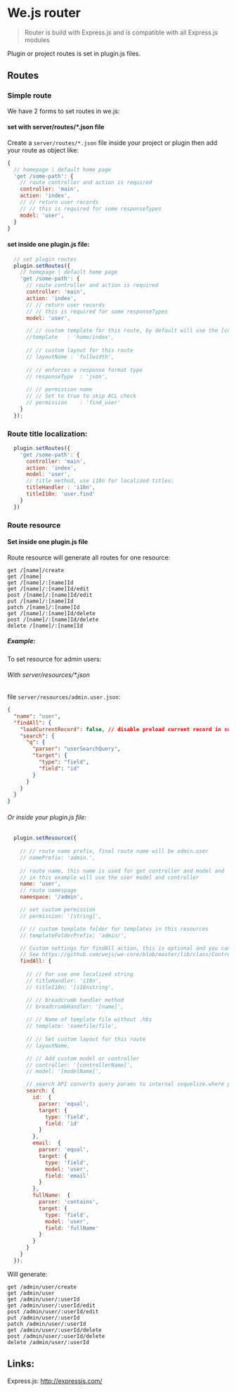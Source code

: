 # We.js router

> Router is build with Express.js and is compatible with all Express.js modules

Plugin or project routes is set in plugin.js files.

## Routes

### Simple route

We have 2 forms to set routes in we.js:

#### set with server/routes/*.json file

Create a `server/routes/*.json` file inside your project or plugin then add your route as object like:

```js
{
  // homepage | default home page
  'get /some-path': {
    // route controller and action is required
    controller: 'main',
    action: 'index',
    // // return user records
    // // this is required for some responseTypes
    model: 'user',
  }
}
```

#### set inside one plugin.js file:

```js
  // set plugin routes
  plugin.setRoutes({
    // homepage | default home page
    'get /some-path': {
      // route controller and action is required
      controller: 'main',
      action: 'index',
      // // return user records
      // // this is required for some responseTypes
      model: 'user',

      // // custom template for this route, by default will use the [controller]/[action] as default template
      //template   : 'home/index',
      
      // // custom layout for this route
      // layoutName : 'fullwidth',
    
      // // enforces a response format type
      // responseType  : 'json',
      
      // // permission name
      // // Set to true to skip ACL check
      // permission    : 'find_user'     
    }
  });
```

### Route title localization:
```js
  plugin.setRoutes({
    'get /some-path': {
      controller: 'main',
      action: 'index',
      model: 'user',
      // title method, use i18n for localized titles:
      titleHandler : 'i18n',
      titleI18n: 'user.find'
    }
  })
```

### Route resource

#### Set inside one plugin.js file

Route resource will generate all routes for one resource:

```
get /[name]/create
get /[name]
get /[name]/:[name]Id
get /[name]/:[name]Id/edit
post /[name]/:[name]Id/edit
put /[name]/:[name]Id
patch /[name]/:[name]Id
get /[name]/:[name]Id/delete
post /[name]/:[name]Id/delete
delete /[name]/:[name]Id
```

##### Example:

To set resource for admin users:

###### With server/resources/*.json

file `server/resources/admin.user.json`:

```json
{
  "name": "user",
  "findAll": {
    "loadCurrentRecord": false, // disable preload current record in context loader
    "search": {
      "q": {
        "parser": "userSearchQuery",
        "target": {
          "type": "field",
          "field": "id"
        }
      }
    }
  }
}
```

###### Or inside your plugin.js file:

```js
  plugin.setResource({
    
    // // route name prefix, final route name will be admin.user
    // namePrefix: 'admin.',
    
    // route name, this name is used for get controller and model and 
    // in this example will use the user model and controller
    name: 'user',
    // route namespage
    namespace: '/admin',

    // set custom permission
    // permission: '[string]',

    // // custom template folder for templates in this resources
    // templateFolderPrefix: 'admin/',

    // Custom settings for findAll action, this is optional and you can override all default actions: findAll, create, edit, delete and findOne
    // See https://github.com/wejs/we-core/blob/master/lib/class/Controller.js for default action names
    findAll: {
        
      // // For use one localized string
      // titleHandler: 'i18n',
      // titleI18n: '[i18nstring',

      // // breadcrumb handler method
      // breadcrumbHandler: '[name]',
      
      // // Name of template file without .hbs
      // template: 'somefile/file',
      
      // // Set custom layout for this route
      // layoutName,

      // // Add custom model or controller
      // controller: '[controllerName]',
      // model: '[modelName]',

      // search API converts query params to internal sequelize.where params     
      search: {
        id:  {
          parser: 'equal',
          target: {
            type: 'field',
            field: 'id'
          }
        },
        email:  {
          parser: 'equal',
          target: {
            type: 'field',
            model: 'user',
            field: 'email'
          }
        },
        fullName:  {
          parser: 'contains',
          target: {
            type: 'field',
            model: 'user',
            field: 'fullName'
          }
        }
      }
    }
  });
```

Will generate:

```
get /admin/user/create
get /admin/user
get /admin/user/:userId
get /admin/user/:userId/edit
post /admin/user/:userId/edit
put /admin/user/:userId
patch /admin/user/:userId
get /admin/user/:userId/delete
post /admin/user/:userId/delete
delete /admin/user/:userId
```

## Links:

Express.js: http://expressjs.com/
